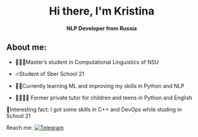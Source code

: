 <div id="header" align="center">
  <h1>Hi there, I'm Kristina</h1>
  <h4>NLP Developer from Russia</h4>
</div>
  
## About me:

- 👩🏻‍💻Master’s student in Computational Linguistics of NSU
- 🔥Student of Sber School 21

- ✍🏻Currently learning ML and improving my skills in Python and NLP
- 👦🏻👧🏻 Former private tutor for children and teens in Python and English

👀Interesting fact: I got some skills in C++ and DevOps while studing in School 21

Reach me: [![Telegram](https://img.shields.io/badge/Telegram-2CA5E0?style=for-the-badge&logo=telegram&logoColor=white)](https://t.me/ovchkris)
